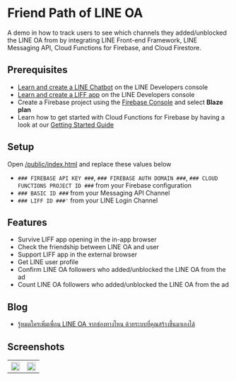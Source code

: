# Friend Path of LINE OA
A demo in how to track users to see which channels they added/unblocked the LINE OA from by integrating LINE Front-end Framework, LINE Messaging API, Cloud Functions for Firebase, and Cloud Firestore.

## Prerequisites
* [Learn and create a LINE Chatbot](https://developers.line.biz/en/docs/messaging-api/getting-started/) on the LINE Developers console
* [Learn and create a LIFF app](https://developers.line.biz/en/docs/liff/overview/) on the LINE Developers console
* Create a Firebase project using the [Firebase Console](https://console.firebase.google.com) and select <b>Blaze plan</b>
* Learn how to get started with Cloud Functions for Firebase by having a look at our [Getting Started Guide](https://firebase.google.com/docs/functions/get-started?gen=2nd)

## Setup
Open [/public/index.html](https://github.com/jirawatee/Friend-Path-of-LINE-OA/blob/main/public/index.html) and replace these values below
* `### FIREBASE API KEY ###`, `### FIREBASE AUTH DOMAIN ###`, `### CLOUD FUNCTIONS PROJECT ID ###` from your Firebase configuration
* `### BASIC ID ###` from your Messaging API Channel
* `### LIFF ID ###'` from your LINE Login Channel

## Features
* Survive LIFF app opening in the in-app browser
* Check the friendship between LINE OA and user
* Support LIFF app in the external browser
* Get LINE user profile
* Confirm LINE OA followers who added/unblocked the LINE OA from the ad
* Count LINE OA followers who added/unblocked the LINE OA from the ad

## Blog
* [รู้หมดใครเพิ่มเพื่อน LINE OA จากช่องทางไหน ด้วยระบบที่คุณสร้างขึ้นมาเองได้](https://medium.com/linedevth/213dd994b9a3)

## Screenshots
<table width="100%">
	<tr>
	  <th><img src="https://user-images.githubusercontent.com/1763410/42454264-3f36aee6-83b9-11e8-918d-6559fb6be89f.gif" width="100%"></th>
	  <th><img src="https://user-images.githubusercontent.com/1763410/42454265-3f7261ca-83b9-11e8-86ec-65cdaac1e2d6.gif" width="100%"></th>
	</tr>
</table>
